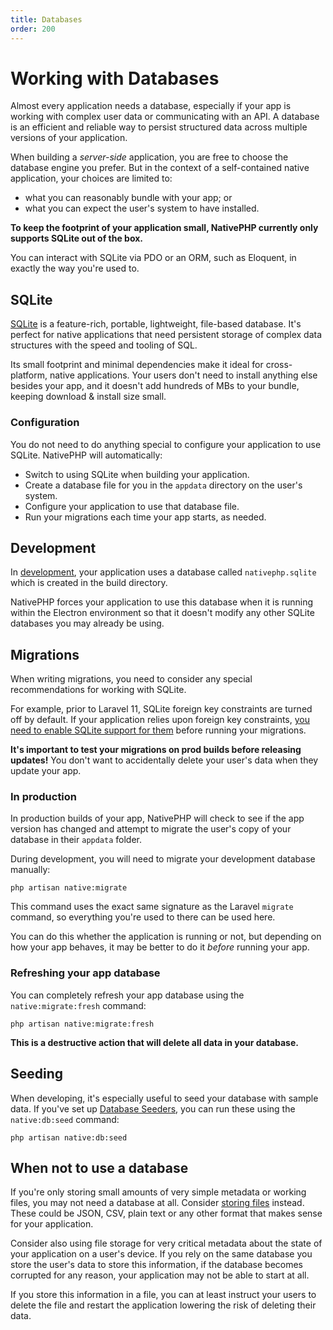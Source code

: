```yaml
---
title: Databases
order: 200
---
```


# Working with Databases

Almost every application needs a database, especially if your app is working with complex user data or communicating
with an API. A database is an efficient and reliable way to persist structured data across multiple versions of
your application.

When building a _server-side_ application, you are free to choose the database engine you prefer. But in the context of
a self-contained native application, your choices are limited to:
- what you can reasonably bundle with your app; or
- what you can expect the user's system to have installed.

**To keep the footprint of your application small, NativePHP currently only supports SQLite out of the box.**

You can interact with SQLite via PDO or an ORM, such as Eloquent, in exactly the way you're used to.

## SQLite

[SQLite](https://sqlite.org/) is a feature-rich, portable, lightweight, file-based database. It's perfect for native
applications that need persistent storage of complex data structures with the speed and tooling of SQL.

Its small footprint and minimal dependencies make it ideal for cross-platform, native applications. Your users
don't need to install anything else besides your app, and it doesn't add hundreds of MBs to your bundle,
keeping download & install size small.

### Configuration

You do not need to do anything special to configure your application to use SQLite. NativePHP will automatically:
- Switch to using SQLite when building your application.
- Create a database file for you in the `appdata` directory on the user's system.
- Configure your application to use that database file.
- Run your migrations each time your app starts, as needed.

## Development

In [development](/docs/getting-started/development), your application uses a database called `nativephp.sqlite`
which is created in the build directory.

NativePHP forces your application to use this database when it is running within the Electron environment so that
it doesn't modify any other SQLite databases you may already be using.

## Migrations

When writing migrations, you need to consider any special recommendations for working with SQLite.

For example, prior to Laravel 11, SQLite foreign key constraints are turned off by default. If your application relies
upon foreign key constraints, [you need to enable SQLite support for them](https://laravel.com/docs/database#configuration) before running your migrations.

**It's important to test your migrations on prod builds before releasing updates!** You don't want to accidentally
delete your user's data when they update your app.

### In production

In production builds of your app, NativePHP will check to see if the app version has changed and attempt to migrate
the user's copy of your database in their `appdata` folder.

During development, you will need to migrate your development database manually:

```shell
php artisan native:migrate
```

This command uses the exact same signature as the Laravel `migrate` command, so everything you're used to there can be
used here.

You can do this whether the application is running or not, but depending on how your app behaves, it may be better to
do it _before_ running your app.

### Refreshing your app database

You can completely refresh your app database using the `native:migrate:fresh` command:

```shell
php artisan native:migrate:fresh
```

**This is a destructive action that will delete all data in your database.**

## Seeding

When developing, it's especially useful to seed your database with sample data. If you've set up
[Database Seeders](https://laravel.com/docs/seeding), you can run these using the `native:db:seed` command:

```shell
php artisan native:db:seed
```

## When not to use a database

If you're only storing small amounts of very simple metadata or working files, you may not need a database at all.
Consider [storing files](/docs/digging-deeper/files) instead. These could be JSON, CSV, plain text or any other format
that makes sense for your application.

Consider also using file storage for very critical metadata about the state of your application on a user's device.
If you rely on the same database you store the user's data to store this information, if the database becomes
corrupted for any reason, your application may not be able to start at all.

If you store this information in a file, you can at least instruct your users to delete the file and restart the
application lowering the risk of deleting their data.
